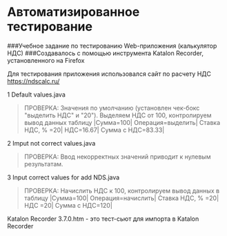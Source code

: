 # Автоматизированное тестирование
###Учебное задание по тестированию Web-приложения (калькулятор НДС)
###Создавалось с помощью инструмента Katalon Recorder, установленного на Firefox

Для тестирования приложения использовался сайт по расчету НДС https://ndscalc.ru/

1 Default values.java

>ПРОВЕРКА: Значения по умолчанию (установлен чек-бокс "выделить НДС" и  "20"). 
>Выделяем НДС от 100, контролируем вывод данных таблицу
>|Сумма=100| Операция=выделить|	Ставка НДС, %	=20| НДС=16.67| Сумма c НДС=83.33|

2 Imput not correct values.java

>ПРОВЕРКА: Ввод некорректных значений приводит к нулевым результатам.

3 Input correct values for add NDS.java

>ПРОВЕРКА: Начислить НДС к 100, контролируем вывод данных в таблицу
>|Сумма=100| Операция=начислить| Ставка НДС, %	 =20|	НДС =20| Сумма c НДС=120|

Katalon Recorder 3.7.0.htm - это тест-сьют для импорта в  Katalon Recorder
